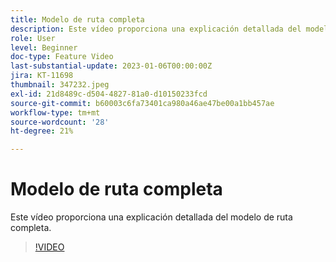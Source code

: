 ```yaml
---
title: Modelo de ruta completa
description: Este vídeo proporciona una explicación detallada del modelo de ruta completa.
role: User
level: Beginner
doc-type: Feature Video
last-substantial-update: 2023-01-06T00:00:00Z
jira: KT-11698
thumbnail: 347232.jpeg
exl-id: 21d8489c-d504-4827-81a0-d10150233fcd
source-git-commit: b60003c6fa73401ca980a46ae47be00a1bb457ae
workflow-type: tm+mt
source-wordcount: '28'
ht-degree: 21%

---
```


# Modelo de ruta completa

Este vídeo proporciona una explicación detallada del modelo de ruta completa.

>[!VIDEO](https://video.tv.adobe.com/v/347232/?quality=12&learn=on)
